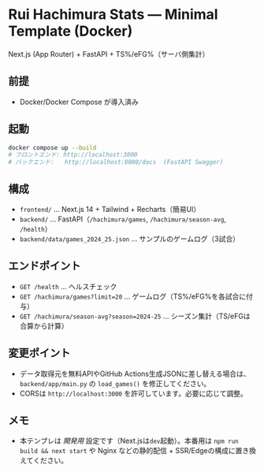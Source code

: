 
# Rui Hachimura Stats — Minimal Template (Docker)
Next.js (App Router) + FastAPI + TS%/eFG%（サーバ側集計）

## 前提
- Docker/Docker Compose が導入済み

## 起動
```bash
docker compose up --build
# フロントエンド: http://localhost:3000
# バックエンド:   http://localhost:8000/docs  (FastAPI Swagger)
```

## 構成
- `frontend/` … Next.js 14 + Tailwind + Recharts（簡易UI）
- `backend/`  … FastAPI（`/hachimura/games`, `/hachimura/season-avg`, `/health`）
- `backend/data/games_2024_25.json` … サンプルのゲームログ（3試合）

## エンドポイント
- `GET /health` … ヘルスチェック
- `GET /hachimura/games?limit=20` … ゲームログ（TS%/eFG%を各試合に付与）
- `GET /hachimura/season-avg?season=2024-25` … シーズン集計（TS/eFGは合算から計算）

## 変更ポイント
- データ取得元を無料APIやGitHub Actions生成JSONに差し替える場合は、
  `backend/app/main.py` の `load_games()` を修正してください。
- CORSは `http://localhost:3000` を許可しています。必要に応じて調整。

## メモ
- 本テンプレは *開発用* 設定です（Next.jsは`dev`起動）。本番用は `npm run build && next start` や
  Nginx などの静的配信 + SSR/Edgeの構成に置き換えてください。

